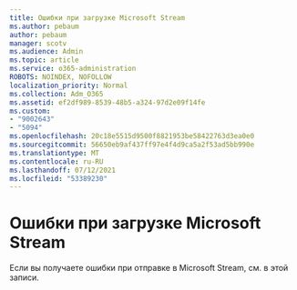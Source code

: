 ```yaml
---
title: Ошибки при загрузке Microsoft Stream
ms.author: pebaum
author: pebaum
manager: scotv
ms.audience: Admin
ms.topic: article
ms.service: o365-administration
ROBOTS: NOINDEX, NOFOLLOW
localization_priority: Normal
ms.collection: Adm_O365
ms.assetid: ef2df989-8539-48b5-a324-97d2e09f14fe
ms.custom:
- "9002643"
- "5094"
ms.openlocfilehash: 20c18e5515d9500f8821953be58422763d3ea0e0
ms.sourcegitcommit: 56650eb9af437ff97e4f4d9ca5a2f53ad5bb990e
ms.translationtype: MT
ms.contentlocale: ru-RU
ms.lasthandoff: 07/12/2021
ms.locfileid: "53389230"
---
```

# <a name="microsoft-stream-upload-errors"></a>Ошибки при загрузке Microsoft Stream

Если вы получаете ошибки при отправке [](/stream/portal-understanding-upload-errors)в Microsoft Stream, см. в этой записи.
